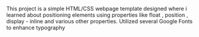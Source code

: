 This project is a simple HTML/CSS webpage template designed where i learned about positioning elements using properties like float , position , display - inline and various other properties.
Utilized several  Google Fonts to enhance typography 
